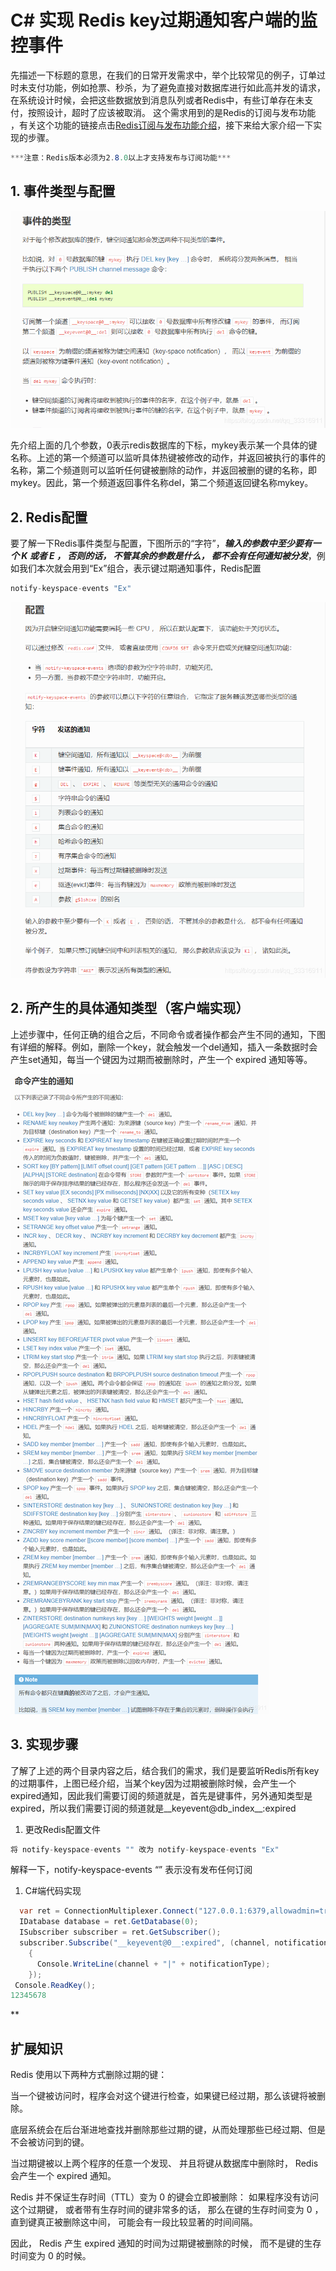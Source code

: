 # C# 实现 Redis key过期通知客户端的监控事件

先描述一下标题的意思，在我们的日常开发需求中，举个比较常见的例子，订单过时未支付功能，例如抢票、秒杀，为了避免直接对数据库进行如此高并发的请求，在系统设计时候，会把这些数据放到消息队列或者Redis中，有些订单存在未支付，按照设计，超时了应该被取消。 这个需求用到的是Redis的订阅与发布功能 ，有关这个功能的链接点击[Redis订阅与发布功能介绍](http://redisdoc.com/topic/notification.html)，接下来给大家介绍一下实现的步骤。

```csharp
***注意：Redis版本必须为2.8.0以上才支持发布与订阅功能***
```

## **1. 事件类型与配置**

<img src="../img/60.png">

先介绍上面的几个参数，0表示redis数据库的下标，mykey表示某一个具体的键名称。上述的第一个频道可以监听具体热键被修改的动作，并返回被执行的事件的名称，第二个频道则可以监听任何键被删除的动作，并返回被删的键的名称，即mykey。因此，第一个频道返回事件名称del，第二个频道返回键名称mykey。

## 2. Redis配置

要了解一下Redis事件类型与配置，下图所示的“字符”，***输入的参数中至少要有一个 K 或者 E ， 否则的话， 不管其余的参数是什么， 都不会有任何通知被分发***，例如我们本次就会用到“Ex”组合，表示键过期通知事件，Redis配置

```csharp
notify-keyspace-events "Ex"
```

<img src="../img/61.png">

## **2. 所产生的具体通知类型（客户端实现）**

上述步骤中，任何正确的组合之后，不同命令或者操作都会产生不同的通知，下图有详细的解释。例如，删除一个key，就会触发一个del通知，插入一条数据时会产生set通知，每当一个键因为过期而被删除时，产生一个 expired 通知等等。

<img src="../img/62.png">

## 3. 实现步骤

了解了上述的两个目录内容之后，结合我们的需求，我们是要监听Redis所有key的过期事件，上图已经介绍，当某个key因为过期被删除时候，会产生一个expired通知，因此我们需要订阅的频道就是，首先是键事件，另外通知类型是expired，所以我们需要订阅的频道就是__keyevent@db_index__:expired

1. 更改Redis配置文件

```csharp
将 notify-keyspace-events "" 改为 notify-keyspace-events "Ex"
```

解释一下，notify-keyspace-events “” 表示没有发布任何订阅

1. C#端代码实现

```csharp
  var ret = ConnectionMultiplexer.Connect("127.0.0.1:6379,allowadmin=true");
  IDatabase database = ret.GetDatabase(0);
  ISubscriber subscriber = ret.GetSubscriber();
  subscriber.Subscribe("__keyevent@0__:expired", (channel, notificationType) =>
    {
      Console.WriteLine(channel + "|" + notificationType);
    });
 Console.ReadKey();
12345678
```

**

## 扩展知识

Redis 使用以下两种方式删除过期的键：

当一个键被访问时，程序会对这个键进行检查，如果键已经过期，那么该键将被删除。

底层系统会在后台渐进地查找并删除那些过期的键，从而处理那些已经过期、但是不会被访问到的键。

当过期键被以上两个程序的任意一个发现、 并且将键从数据库中删除时， Redis 会产生一个 expired 通知。

Redis 并不保证生存时间（TTL）变为 0 的键会立即被删除： 如果程序没有访问这个过期键， 或者带有生存时间的键非常多的话， 那么在键的生存时间变为 0 ， 直到键真正被删除这中间， 可能会有一段比较显著的时间间隔。

因此， Redis 产生 expired 通知的时间为过期键被删除的时候， 而不是键的生存时间变为 0 的时候。